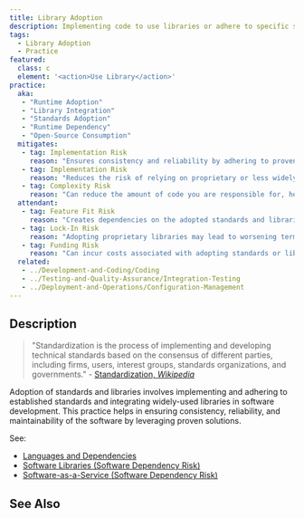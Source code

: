 ```yaml
---
title: Library Adoption
description: Implementing code to use libraries or adhere to specific standards.
tags: 
  - Library Adoption
  - Practice
featured: 
  class: c
  element: '<action>Use Library</action>'
practice:
  aka: 
   - "Runtime Adoption"
   - "Library Integration"
   - "Standards Adoption"
   - "Runtime Dependency"
   - "Open-Source Consumption"
  mitigates:
   - tag: Implementation Risk
     reason: "Ensures consistency and reliability by adhering to proven standards and libraries."
   - tag: Implementation Risk
     reason: "Reduces the risk of relying on proprietary or less widely adopted solutions."
   - tag: Complexity Risk
     reason: "Can reduce the amount of code you are responsible for, hence the amount of 'owned' complexity."
  attendant:
   - tag: Feature Fit Risk
     reason: "Creates dependencies on the adopted standards and libraries."
   - tag: Lock-In Risk
     reason: "Adopting proprietary libraries may lead to worsening terms-of-service in the future."
   - tag: Funding Risk
     reason: "Can incur costs associated with adopting standards or libraries."
  related:
   - ../Development-and-Coding/Coding
   - ../Testing-and-Quality-Assurance/Integration-Testing
   - ../Deployment-and-Operations/Configuration-Management
---
```


<PracticeIntro details={frontMatter} /> 

## Description

> "Standardization is the process of implementing and developing technical standards based on the consensus of different parties, including firms, users, interest groups, standards organizations, and governments." - [Standardization, _Wikipedia_](https://en.wikipedia.org/wiki/Standardization)

Adoption of standards and libraries involves implementing and adhering to established standards and integrating widely-used libraries in software development. This practice helps in ensuring consistency, reliability, and maintainability of the software by leveraging proven solutions.

See:

 - [Languages and Dependencies](/risks/Complexity-Risk#languages-and-dependencies)
 - [Software Libraries (Software Dependency Risk)](/risks/Software-Dependency-Risk#2-software-libraries)
 - [Software-as-a-Service (Software Dependency Risk)](/risks/Software-Dependency-Risk#3--software-as-a-service)


## See Also

<TagList tag="Library Adoption" />
